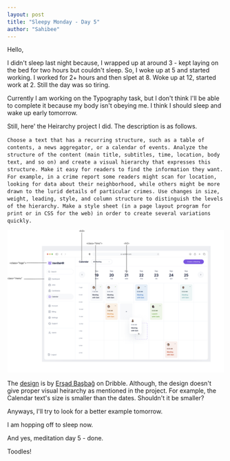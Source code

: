 ```yaml
---
layout: post
title: "Sleepy Monday - Day 5"
author: "Sahibee"
---
```


Hello,

I didn't sleep last night because, I wrapped up at around 3 - kept laying on the bed for two hours but couldn't sleep. So, I woke up at 5 and started working. I worked for 2+ hours and then slpet at 8. Woke up at 12, started work at 2. Still the day was so tiring.

Currently I am working on the Typography task, but I don't think I'll be able to complete it because my body isn't obeying me. I think I should sleep and wake up early tomorrow.

Still, here' the Heirarchy project I did. The description is as follows.

`Choose a text that has a recurring structure, such as a table of contents, a news aggregator, or a calendar of events. Analyze the structure of the content (main title, subtitles, time, location, body text, and so on) and create a visual hierarchy that expresses this structure. Make it easy for readers to find the information they want. For example, in a crime report some readers might scan for location, looking for data about their neighborhood, while others might be more drawn to the lurid details of particular crimes. Use changes in size, weight, leading, style, and column structure to distinguish the levels of the hierarchy. Make a style sheet (in a page layout program for print or in CSS for the web) in order to create several variations quickly.`

![heirarchy](../images/july/heirarchy.png)

The [design](https://dribbble.com/shots/18491547-VanillaHR-Calendar-Page) is by [Erşad Başbağ](https://dribbble.com/ersadwork) on Dribble. Although, the design doesn't give proper visual heirarchy as mentioned in the project.
For example, the Calendar text's size is smaller than the dates. Shouldn't it be smaller?

Anyways, I'll try to look for a better example tomorrow.

I am hopping off to sleep now.

And yes, meditation day 5 - done.

Toodles!

